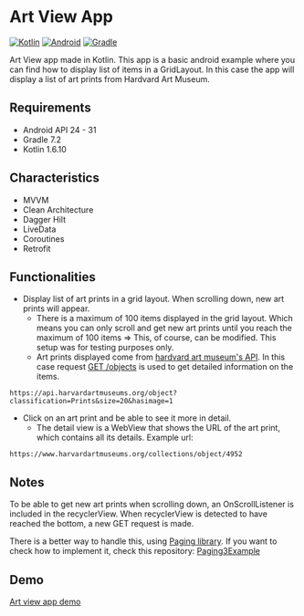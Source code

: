 # Art View App
[![Kotlin](https://img.shields.io/badge/Kotlin-1.6.10-blue.svg)](https://kotlinlang.org/)
[![Android](https://img.shields.io/badge/Android->=24-blue.svg)](https://developer.android.com/)
[![Gradle](https://img.shields.io/badge/Gradle-7.2-blue.svg)](https://docs.gradle.org/7.2/userguide/userguide.html)


Art View app made in Kotlin. This app is a basic android example where you can find how to display list of items in a GridLayout.
In this case the app will display a list of art prints from Hardvard Art Museum.

## Requirements
- Android API 24 - 31
- Gradle 7.2
- Kotlin 1.6.10

## Characteristics
- MVVM 
- Clean Architecture
- Dagger Hilt
- LiveData
- Coroutines
- Retrofit

## Functionalities

- Display list of art prints in a grid layout. When scrolling down, new art prints will appear.
   - There is a maximum of 100 items displayed in the grid layout. Which means you can only scroll and get new art prints until you reach the maximum of 100 items => This, of course, can be modified. This setup was for testing purposes only.
   - Art prints displayed come from [hardvard art museum's API](https://github.com/harvardartmuseums/api-docs).
In this case request [GET /objects](https://github.com/harvardartmuseums/api-docs/blob/master/sections/object.md) is used to get detailed 
information on the items.
```
https://api.harvardartmuseums.org/object?classification=Prints&size=20&hasimage=1
```
- Click on an art print and be able to see it more in detail.
  - The detail view is a WebView that shows the URL of the art print, which contains all its details. Example url:
```
https://www.harvardartmuseums.org/collections/object/4952
```

## Notes

To be able to get new art prints when scrolling down, an OnScrollListener is included in the recyclerView. When recyclerView is detected to have reached the bottom, a new GET request is made.

There is a better way to handle this, using [Paging library](https://developer.android.com/topic/libraries/architecture/paging/v3-overview). If you want to check how to implement it, check this repository: [Paging3Example](https://github.com/janirefdez/Paging3Example)


## Demo
  [Art view app demo](https://user-images.githubusercontent.com/20024632/159034995-531eacfb-e427-4215-8f6e-7b701da38f5c.mp4)
